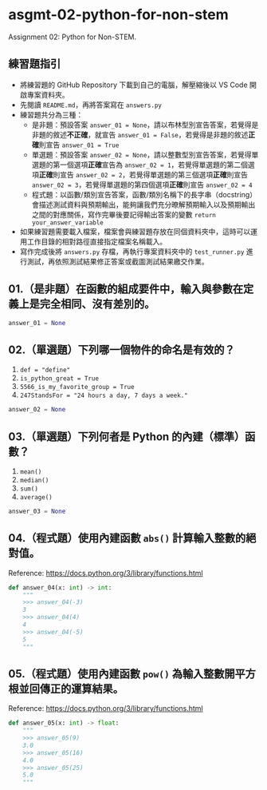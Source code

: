 # asgmt-02-python-for-non-stem
Assignment 02: Python for Non-STEM.

## 練習題指引

- 將練習題的 GitHub Repository 下載到自己的電腦，解壓縮後以 VS Code 開啟專案資料夾。
- 先閱讀 `README.md`，再將答案寫在 `answers.py`
- 練習題共分為三種：
  - 是非題：預設答案 `answer_01 = None`，請以布林型別宣告答案，若覺得是非題的敘述**不正確**，就宣告 `answer_01 = False`，若覺得是非題的敘述**正確**則宣告 `answer_01 = True`
  - 單選題：預設答案 `answer_02 = None`，請以整數型別宣告答案，若覺得單選題的第一個選項**正確**宣告為 `answer_02 = 1`，若覺得單選題的第二個選項**正確**則宣告 `answer_02 = 2`，若覺得單選題的第三個選項**正確**則宣告 `answer_02 = 3`，若覺得單選題的第四個選項**正確**則宣告 `answer_02 = 4`
  - 程式題：以函數/類別宣告答案，函數/類別名稱下的長字串（docstring）會描述測試資料與預期輸出，能夠讓我們充分暸解預期輸入以及預期輸出之間的對應關係，寫作完畢後要記得輸出答案的變數 `return your_answer_variable`
- 如果練習題需要載入檔案，檔案會與練習題存放在同個資料夾中，這時可以運用工作目錄的相對路徑直接指定檔案名稱載入。
- 寫作完成後將 `answers.py` 存檔，再執行專案資料夾中的 `test_runner.py` 進行測試，再依照測試結果修正答案或截圖測試結果繳交作業。

## 01.（是非題）在函數的組成要件中，輸入與參數在定義上是完全相同、沒有差別的。

```python
answer_01 = None
```

## 02.（單選題）下列哪一個物件的命名是有效的？

1. `def = "define"`
2. `is_python_great = True`
3. `5566_is_my_favorite_group = True`
4. `247StandsFor = "24 hours a day, 7 days a week."`

```python
answer_02 = None
```

## 03.（單選題）下列何者是 Python 的內建（標準）函數？

1. `mean()`
2. `median()`
3. `sum()`
4. `average()`

```python
answer_03 = None
```

## 04.（程式題）使用內建函數 `abs()` 計算輸入整數的絕對值。

Reference: <https://docs.python.org/3/library/functions.html>

```python
def answer_04(x: int) -> int:
    """
    >>> answer_04(-3)
    3
    >>> answer_04(4)
    4
    >>> answer_04(-5)
    5
    """
```

## 05.（程式題）使用內建函數 `pow()` 為輸入整數開平方根並回傳正的運算結果。

Reference: <https://docs.python.org/3/library/functions.html>

```python
def answer_05(x: int) -> float:
    """
    >>> answer_05(9)
    3.0
    >>> answer_05(16)
    4.0
    >>> answer_05(25)
    5.0
    """
```